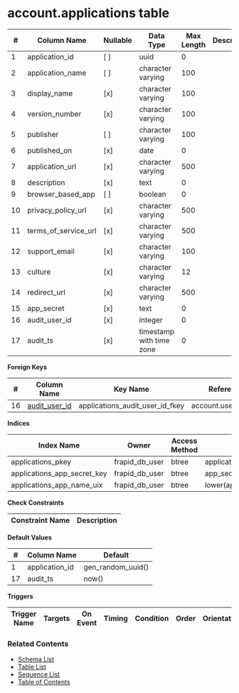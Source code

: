 # account.applications table



| # | Column Name | Nullable | Data Type | Max Length | Description |
| --- | --- | --- | --- | --- | --- |
| 1 | application_id | [ ] | uuid | 0 |  |
| 2 | application_name | [ ] | character varying | 100 |  |
| 3 | display_name | [x] | character varying | 100 |  |
| 4 | version_number | [x] | character varying | 100 |  |
| 5 | publisher | [ ] | character varying | 100 |  |
| 6 | published_on | [x] | date | 0 |  |
| 7 | application_url | [x] | character varying | 500 |  |
| 8 | description | [x] | text | 0 |  |
| 9 | browser_based_app | [ ] | boolean | 0 |  |
| 10 | privacy_policy_url | [x] | character varying | 500 |  |
| 11 | terms_of_service_url | [x] | character varying | 500 |  |
| 12 | support_email | [x] | character varying | 100 |  |
| 13 | culture | [x] | character varying | 12 |  |
| 14 | redirect_url | [x] | character varying | 500 |  |
| 15 | app_secret | [x] | text | 0 |  |
| 16 | audit_user_id | [x] | integer | 0 |  |
| 17 | audit_ts | [x] | timestamp with time zone | 0 |  |



**Foreign Keys**

| # | Column Name | Key Name | References |
| --- | --- | --- | --- |
| 16 | [audit_user_id](../account/users.md) | applications_audit_user_id_fkey | account.users.user_id |



**Indices**

| Index Name | Owner | Access Method | Definition | Description |
| --- | --- | --- | --- | --- |
| applications_pkey | frapid_db_user | btree | application_id |  |
| applications_app_secret_key | frapid_db_user | btree | app_secret |  |
| applications_app_name_uix | frapid_db_user | btree | lower(application_name::text) |  |



**Check Constraints**

| Constraint Name | Description |
| --- | --- |



**Default Values**

| # | Column Name | Default |
| --- | --- | --- |
| 1 | application_id | gen_random_uuid() |
| 17 | audit_ts | now() |


**Triggers**

| Trigger Name | Targets | On Event | Timing | Condition | Order | Orientation | Description |
| --- | --- | --- | --- | --- | --- | --- | --- |


### Related Contents
* [Schema List](../../schemas.md)
* [Table List](../../tables.md)
* [Sequence List](../../sequences.md)
* [Table of Contents](../../README.md)
